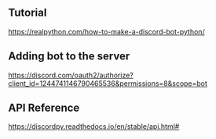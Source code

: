 ## Tutorial
https://realpython.com/how-to-make-a-discord-bot-python/

## Adding bot to the server
https://discord.com/oauth2/authorize?client_id=1244741146790465536&permissions=8&scope=bot

## API Reference
https://discordpy.readthedocs.io/en/stable/api.html#
